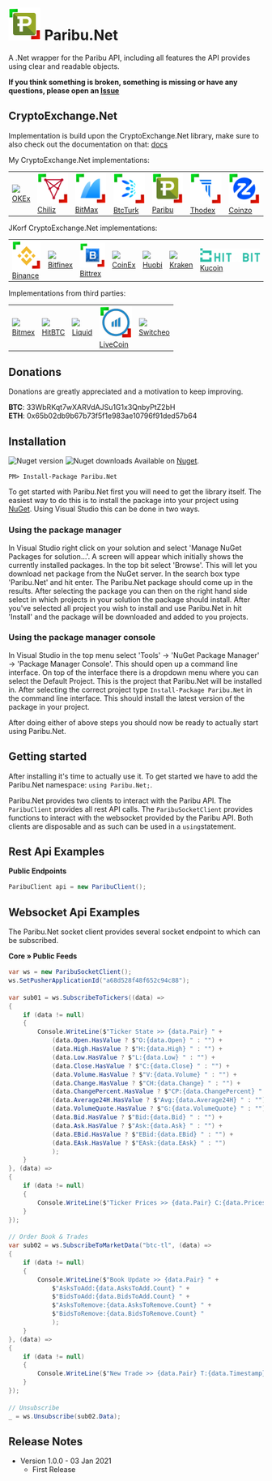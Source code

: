 ﻿# ![Icon](https://github.com/burakoner/Paribu.Net/blob/master/Paribu.Net/Icon/icon.png?raw=true) Paribu.Net 

A .Net wrapper for the Paribu API, including all features the API provides using clear and readable objects.

**If you think something is broken, something is missing or have any questions, please open an [Issue](https://github.com/burakoner/Paribu.Net/issues)**

## CryptoExchange.Net
Implementation is build upon the CryptoExchange.Net library, make sure to also check out the documentation on that: [docs](https://github.com/JKorf/CryptoExchange.Net)

My CryptoExchange.Net implementations:
<table>
<tr>
<td><a href="https://github.com/burakoner/OKEx.Net"><img src="https://github.com/burakoner/OKEx.Net/blob/master/Okex.Net/Icon/icon.png?raw=true"></a>
<br />
<a href="https://github.com/burakoner/OKEx.Net">OKEx</a>
</td>
<td><a href="https://github.com/burakoner/Chiliz.Net"><img src="https://github.com/burakoner/Chiliz.Net/blob/master/Chiliz.Net/Icon/icon.png?raw=true"></a>
<br />
<a href="https://github.com/burakoner/Chiliz.Net">Chiliz</a>
</td>
<td><a href="https://github.com/burakoner/BitMax.Net"><img src="https://github.com/burakoner/BitMax.Net/blob/master/BitMax.Net/Icon/icon.png?raw=true"></a>
<br />
<a href="https://github.com/burakoner/BitMax.Net">BitMax</a>
</td>
<td><a href="https://github.com/burakoner/BtcTurk.Net"><img src="https://github.com/burakoner/BtcTurk.Net/blob/master/BtcTurk.Net/Icon/icon.png?raw=true"></a>
<br />
<a href="https://github.com/burakoner/BtcTurk.Net">BtcTurk</a>
</td>
<td><a href="https://github.com/burakoner/Paribu.Net"><img src="https://github.com/burakoner/Paribu.Net/blob/master/Paribu.Net/Icon/icon.png?raw=true"></a>
<br />
<a href="https://github.com/burakoner/Paribu.Net">Paribu</a>
</td>
<td><a href="https://github.com/burakoner/Thodex.Net"><img src="https://github.com/burakoner/Thodex.Net/blob/master/Thodex.Net/Icon/icon.png?raw=true"></a>
<br />
<a href="https://github.com/burakoner/Thodex.Net">Thodex</a>
</td>
<td><a href="https://github.com/burakoner/Coinzo.Net"><img src="https://github.com/burakoner/Coinzo.Net/blob/master/Coinzo.Net/Icon/icon.png?raw=true"></a>
<br />
<a href="https://github.com/burakoner/Coinzo.Net">Coinzo</a>
</td>
</tr>
</table>

JKorf CryptoExchange.Net implementations:
<table>
<tr>
<td><a href="https://github.com/JKorf/Binance.Net"><img src="https://github.com/JKorf/Binance.Net/blob/master/Binance.Net/Icon/icon.png?raw=true"></a>
<br />
<a href="https://github.com/JKorf/Binance.Net">Binance</a>
</td>
<td><a href="https://github.com/JKorf/Bitfinex.Net"><img src="https://github.com/JKorf/Bitfinex.Net/blob/master/Bitfinex.Net/Icon/icon.png?raw=true"></a>
<br />
<a href="https://github.com/JKorf/Bitfinex.Net">Bitfinex</a>
</td>
<td><a href="https://github.com/JKorf/Bittrex.Net"><img src="https://github.com/JKorf/Bittrex.Net/blob/master/Bittrex.Net/Icon/icon.png?raw=true"></a>
<br />
<a href="https://github.com/JKorf/Bittrex.Net">Bittrex</a>
</td>
<td><a href="https://github.com/JKorf/CoinEx.Net"><img src="https://github.com/JKorf/CoinEx.Net/blob/master/CoinEx.Net/Icon/icon.png?raw=true"></a>
<br />
<a href="https://github.com/JKorf/CoinEx.Net">CoinEx</a>
</td>
<td><a href="https://github.com/JKorf/Huobi.Net"><img src="https://github.com/JKorf/Huobi.Net/blob/master/Huobi.Net/Icon/icon.png?raw=true"></a>
<br />
<a href="https://github.com/JKorf/Huobi.Net">Huobi</a>
</td>
<td><a href="https://github.com/JKorf/Kraken.Net"><img src="https://github.com/JKorf/Kraken.Net/blob/master/Kraken.Net/Icon/icon.png?raw=true"></a>
<br />
<a href="https://github.com/JKorf/Kraken.Net">Kraken</a>
</td>
<td><a href="https://github.com/JKorf/Kucoin.Net"><img src="https://github.com/JKorf/Kucoin.Net/blob/master/Kucoin.Net/Icon/icon.png?raw=true"></a>
<br />
<a href="https://github.com/JKorf/Kucoin.Net">Kucoin</a>
</td>
</tr>
</table>

Implementations from third parties:
<table>
<tr>
<td><a href="https://github.com/ridicoulous/Bitmex.Net"><img src="https://github.com/ridicoulous/Bitmex.Net/blob/master/Bitmex.Net/Icon/icon.png"></a>
<br />
<a href="https://github.com/ridicoulous/Bitmex.Net">Bitmex</a>
</td>
<td><a href="https://github.com/intelligences/HitBTC.Net"><img src="https://github.com/intelligences/HitBTC.Net/blob/master/src/HitBTC.Net/Icon/icon.png?raw=true"></a>
<br />
<a href="https://github.com/intelligences/HitBTC.Net">HitBTC</a>
</td>
<td><a href="https://github.com/ridicoulous/LiquidQuoine.Net"><img src="https://github.com/ridicoulous/LiquidQuoine.Net/blob/master/Resources/icon.png?raw=true"></a>
<br />
<a href="https://github.com/ridicoulous/LiquidQuoine.Net">Liquid</a>
</td>
<td><a href="https://github.com/EricGarnier/LiveCoin.Net"><img src="https://github.com/EricGarnier/LiveCoin.Net/blob/master/LiveCoin.Net/Icon/icon.png?raw=true"></a>
<br />
<a href="https://github.com/EricGarnier/LiveCoin.Net">LiveCoin</a>
</td>
<td><a href="https://github.com/Zaliro/Switcheo.Net"><img src="https://github.com/Zaliro/Switcheo.Net/blob/master/Resources/switcheo-coin.png?raw=true"></a>
<br />
<a href="https://github.com/Zaliro/Switcheo.Net">Switcheo</a>
</td>
</tr>
</table>

## Donations
Donations are greatly appreciated and a motivation to keep improving.

**BTC**:  33WbRKqt7wXARVdAJSu1G1x3QnbyPtZ2bH  
**ETH**:  0x65b02db9b67b73f5f1e983ae10796f91ded57b64  

## Installation
![Nuget version](https://img.shields.io/nuget/v/Paribu.Net.svg)  ![Nuget downloads](https://img.shields.io/nuget/dt/Paribu.Net.svg)
Available on [Nuget](https://www.nuget.org/packages/Paribu.Net).
```
PM> Install-Package Paribu.Net
```
To get started with Paribu.Net first you will need to get the library itself. The easiest way to do this is to install the package into your project using  [NuGet](https://www.nuget.org/packages/Paribu.Net). Using Visual Studio this can be done in two ways.

### Using the package manager
In Visual Studio right click on your solution and select 'Manage NuGet Packages for solution...'. A screen will appear which initially shows the currently installed packages. In the top bit select 'Browse'. This will let you download net package from the NuGet server. In the search box type 'Paribu.Net' and hit enter. The Paribu.Net package should come up in the results. After selecting the package you can then on the right hand side select in which projects in your solution the package should install. After you've selected all project you wish to install and use Paribu.Net in hit 'Install' and the package will be downloaded and added to you projects.

### Using the package manager console
In Visual Studio in the top menu select 'Tools' -> 'NuGet Package Manager' -> 'Package Manager Console'. This should open up a command line interface. On top of the interface there is a dropdown menu where you can select the Default Project. This is the project that Paribu.Net will be installed in. After selecting the correct project type  `Install-Package Paribu.Net`  in the command line interface. This should install the latest version of the package in your project.

After doing either of above steps you should now be ready to actually start using Paribu.Net.
## Getting started
After installing it's time to actually use it. To get started we have to add the Paribu.Net namespace:  `using Paribu.Net;`.

Paribu.Net provides two clients to interact with the Paribu API. The  `ParibuClient`  provides all rest API calls. The  `ParibuSocketClient` provides functions to interact with the websocket provided by the Paribu API. Both clients are disposable and as such can be used in a  `using`statement.

## Rest Api Examples
**Public Endpoints**
```C#
ParibuClient api = new ParibuClient();

```

## Websocket Api Examples
The Paribu.Net socket client provides several socket endpoint to which can be subscribed.

**Core » Public Feeds**
```C#
var ws = new ParibuSocketClient();
ws.SetPusherApplicationId("a68d528f48f652c94c88");

var sub01 = ws.SubscribeToTickers((data) =>
{
    if (data != null)
    {
        Console.WriteLine($"Ticker State >> {data.Pair} " +
            (data.Open.HasValue ? $"O:{data.Open} " : "") +
            (data.High.HasValue ? $"H:{data.High} " : "") +
            (data.Low.HasValue ? $"L:{data.Low} " : "") +
            (data.Close.HasValue ? $"C:{data.Close} " : "") +
            (data.Volume.HasValue ? $"V:{data.Volume} " : "") +
            (data.Change.HasValue ? $"CH:{data.Change} " : "") +
            (data.ChangePercent.HasValue ? $"CP:{data.ChangePercent} " : "") +
            (data.Average24H.HasValue ? $"Avg:{data.Average24H} " : "") +
            (data.VolumeQuote.HasValue ? $"G:{data.VolumeQuote} " : "") +
            (data.Bid.HasValue ? $"Bid:{data.Bid} " : "") +
            (data.Ask.HasValue ? $"Ask:{data.Ask} " : "") +
            (data.EBid.HasValue ? $"EBid:{data.EBid} " : "") +
            (data.EAsk.HasValue ? $"EAsk:{data.EAsk} " : "")
            );
    }
}, (data) =>
{
    if (data != null)
    {
        Console.WriteLine($"Ticker Prices >> {data.Pair} C:{data.Prices.Count()} P:{string.Join(',', data.Prices)}");
    }
});

// Order Book & Trades
var sub02 = ws.SubscribeToMarketData("btc-tl", (data) =>
{
    if (data != null)
    {
        Console.WriteLine($"Book Update >> {data.Pair} " +
            $"AsksToAdd:{data.AsksToAdd.Count} " +
            $"BidsToAdd:{data.BidsToAdd.Count} " +
            $"AsksToRemove:{data.AsksToRemove.Count} " +
            $"BidsToRemove:{data.BidsToRemove.Count} "
            );
    }
}, (data) =>
{
    if (data != null)
    {
        Console.WriteLine($"New Trade >> {data.Pair} T:{data.Timestamp} P:{data.Price} A:{data.Amount} S:{data.Side}");
    }
});

// Unsubscribe
_ = ws.Unsubscribe(sub02.Data);
```

## Release Notes
* Version 1.0.0 - 03 Jan 2021
    * First Release